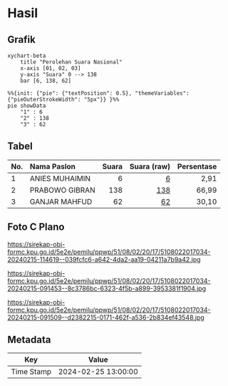 # Hasil

## Grafik

```mermaid
xychart-beta
    title "Perolehan Suara Nasional"
    x-axis [01, 02, 03]
    y-axis "Suara" 0 --> 138
    bar [6, 138, 62]
```

```mermaid
%%{init: {"pie": {"textPosition": 0.5}, "themeVariables": {"pieOuterStrokeWidth": "5px"}} }%%
pie showData
    "1" : 6
    "2" : 138
    "3" : 62
```

## Tabel

| No. | Nama Paslon    | Suara | Suara (raw) | Persentase |
|:--- |:-------------- | -----:| -----------:| ----------:|
| 1   | ANIES MUHAIMIN | 6     | [6][p-1]    | 2,91       |
| 2   | PRABOWO GIBRAN | 138   | [138][p-2]  | 66,99      |
| 3   | GANJAR MAHFUD  | 62    | [62][p-3]   | 30,10      |


[p-1]: https://github.com/gigit-pemilu/pemilu-2024/blob/main/pilpres/hitung-suara/sub/51-bali/sub/08-buleleng/sub/02-seririt/sub/2017-lokapaksa/sub/034-tps/sub/paslon-1.txt
[p-2]: https://github.com/gigit-pemilu/pemilu-2024/blob/main/pilpres/hitung-suara/sub/51-bali/sub/08-buleleng/sub/02-seririt/sub/2017-lokapaksa/sub/034-tps/sub/paslon-2.txt
[p-3]: https://github.com/gigit-pemilu/pemilu-2024/blob/main/pilpres/hitung-suara/sub/51-bali/sub/08-buleleng/sub/02-seririt/sub/2017-lokapaksa/sub/034-tps/sub/paslon-3.txt

## Foto C Plano

https://sirekap-obj-formc.kpu.go.id/5e2e/pemilu/ppwp/51/08/02/20/17/5108022017034-20240215-114619--039fcfc6-a642-4da2-aa19-04211a7b9a42.jpg

https://sirekap-obj-formc.kpu.go.id/5e2e/pemilu/ppwp/51/08/02/20/17/5108022017034-20240215-091453--8c3786bc-6323-4f5b-a899-3953381f1904.jpg

https://sirekap-obj-formc.kpu.go.id/5e2e/pemilu/ppwp/51/08/02/20/17/5108022017034-20240215-091509--d2382215-0171-462f-a536-2b834ef43548.jpg


## Metadata

| Key        | Value               |
| ---------- | ------------------- |
| Time Stamp | 2024-02-25 13:00:00 |



